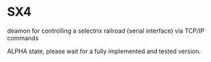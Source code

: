 # SX4
deamon for controlling a selectrix railroad (serial interface) via TCP/IP commands

ALPHA state, please wait for a fully implemented and tested version.


